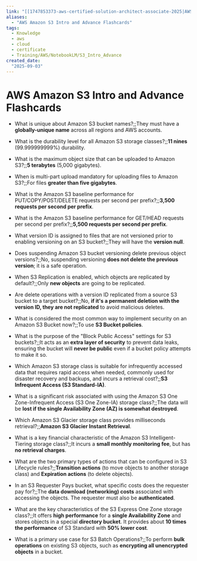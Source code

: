 ```yaml
---
link: "[[1747853373-aws-certified-solution-architect-associate-2025|AWS Certified Solution Architect Associate 2025]]"
aliases: 
  - "AWS Amazon S3 Intro and Advance Flashcards"
tags:
  - Knowledge
  - aws
  - cloud
  - certificate
  - Training/AWS/NotebookLM/S3_Intro_Advance
created_date:
  "2025-09-03"
---
```

# AWS Amazon S3 Intro and Advance Flashcards
- What is unique about Amazon S3 bucket names?;;They must have a **globally-unique name** across all regions and AWS accounts.
<!--SR:!2025-09-08,4,270-->
- What is the durability level for all Amazon S3 storage classes?;;**11 nines** (99.999999999%) durability.
<!--SR:!2025-09-06,1,210-->
- What is the maximum object size that can be uploaded to Amazon S3?;;**5 terabytes** (5,000 gigabytes).
<!--SR:!2025-09-06,1,210-->
- When is multi-part upload mandatory for uploading files to Amazon S3?;;For files **greater than five gigabytes**.
<!--SR:!2025-09-08,4,270-->
- What is the Amazon S3 baseline performance for PUT/COPY/POST/DELETE requests per second per prefix?;;**3,500 requests per second per prefix**.
<!--SR:!2025-09-08,3,250-->
- What is the Amazon S3 baseline performance for GET/HEAD requests per second per prefix?;;**5,500 requests per second per prefix**.
<!--SR:!2025-09-06,1,210-->
- What version ID is assigned to files that are not versioned prior to enabling versioning on an S3 bucket?;;They will have the **version null**.
<!--SR:!2025-09-08,4,270-->
- Does suspending Amazon S3 bucket versioning delete previous object versions?;;No, suspending versioning **does not delete the previous version**; it is a safe operation.
<!--SR:!2025-09-08,4,270-->
- When S3 Replication is enabled, which objects are replicated by default?;;Only **new objects** are going to be replicated.
<!--SR:!2025-09-08,3,250-->
- Are delete operations with a version ID replicated from a source S3 bucket to a target bucket?;;No, **if it's a permanent deletion with the version ID, they are not replicated** to avoid malicious deletes.
<!--SR:!2025-09-08,3,250-->
- What is considered the most common way to implement security on an Amazon S3 Bucket now?;;To use **S3 Bucket policies**.
<!--SR:!2025-09-08,4,270-->
- What is the purpose of the "Block Public Access" settings for S3 buckets?;;It acts as an **extra layer of security** to prevent data leaks, ensuring the bucket will **never be public** even if a bucket policy attempts to make it so.
<!--SR:!2025-09-08,4,270-->
- Which Amazon S3 storage class is suitable for infrequently accessed data that requires rapid access when needed, commonly used for disaster recovery and backups, and incurs a retrieval cost?;;**S3 Infrequent Access (S3 Standard-IA)**.
<!--SR:!2025-09-08,4,270-->
- What is a significant risk associated with using the Amazon S3 One Zone-Infrequent Access (S3 One Zone-IA) storage class?;;The data will be **lost if the single Availability Zone (AZ) is somewhat destroyed**.
<!--SR:!2025-09-08,4,270-->
- Which Amazon S3 Glacier storage class provides milliseconds retrieval?;;**Amazon S3 Glacier Instant Retrieval**.
<!--SR:!2025-09-08,3,250-->
- What is a key financial characteristic of the Amazon S3 Intelligent-Tiering storage class?;;It incurs a **small monthly monitoring fee**, but has **no retrieval charges**.
<!--SR:!2025-09-08,3,250-->
- What are the two primary types of actions that can be configured in S3 Lifecycle rules?;;**Transition actions** (to move objects to another storage class) and **Expiration actions** (to delete objects).
<!--SR:!2025-09-08,3,250-->
- In an S3 Requester Pays bucket, what specific costs does the requester pay for?;;The **data download (networking) costs** associated with accessing the objects. The requester must also be **authenticated**.
<!--SR:!2025-09-08,3,250-->
- What are the key characteristics of the S3 Express One Zone storage class?;;It offers **high performance** for a **single Availability Zone** and stores objects in a special **directory bucket**. It provides about **10 times the performance** of S3 Standard with **50% lower cost**.
<!--SR:!2025-09-07,3,250-->
- What is a primary use case for S3 Batch Operations?;;To perform **bulk operations** on existing S3 objects, such as **encrypting all unencrypted objects** in a bucket.
<!--SR:!2025-09-08,4,270-->

